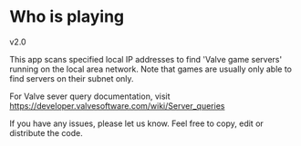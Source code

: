 # Who is playing

v2.0

This app scans specified local IP addresses to find 'Valve game servers' running on the local area network.
Note that games are usually only able to find servers on their subnet only.

For Valve sever query documentation, visit https://developer.valvesoftware.com/wiki/Server_queries

If you have any issues, please let us know.
Feel free to copy, edit or distribute the code.